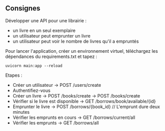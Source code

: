## Consignes

Développer une API pour une librairie : 
- un livre en un seul exemplaire
- un utilisateur peut emprunter un livre
- un utilisateur peut voir le nombre de livres qu'il a empruntés

Pour lancer l'application, créer un environnement virtuel, téléchargez les dépendances du requirements.txt et tapez :<br/>
```
uvicorn main:app --reload
```

Etapes : 

* Créer un utilisateur -> POST /users/create
* Authentifiez-vous
* Créer un livre -> POST /books/create -> POST /books/create
* Vérifier si le livre est disponible -> GET /borrows/book/available/{id}
* Emprunter le livre -> POST /borrows/{book_id} // L'emprunt dure deux minutes
* Vérifier les emprunts en cours -> GET /borrows/current/all
* Vérifier les emprunts -> GET /borrows/all